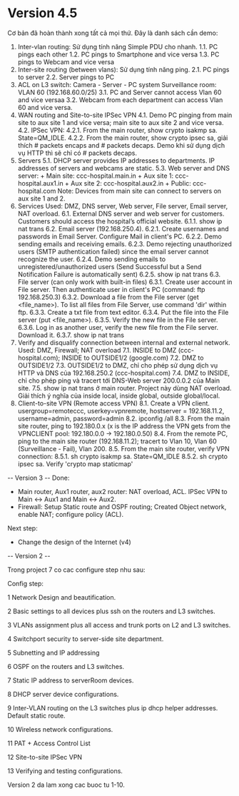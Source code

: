 # Version 4.5
Cơ bản đã hoàn thành xong tất cả mọi thứ.
Đây là danh sách cần demo:
1. Inter-vlan routing: Sử dụng tính năng Simple PDU cho nhanh.
	1.1. PC pings each other
	1.2. PC pings to Smartphone and vice versa
	1.3. PC pings to Webcam and vice versa
2. Inter-site routing (between vlans): Sử dụng tính năng ping.
	2.1. PC pings to server
	2.2. Server pings to PC
3. ACL on L3 switch: Camera - Server - PC system
   Surveillance room: VLAN 60 (192.168.60.0/25)
	3.1. PC and Server cannot access Vlan 60 and vice versaa
   3.2. Webcam from each department can access Vlan 60 and vice versa.
4. WAN routing and Site-to-site IPSec VPN
	4.1. Demo PC pinging from main site to aux site 1 and vice versa; main site to aux site 2 and vice versa.
	4.2. IPSec VPN:
      4.2.1. From the main router, show crypto isakmp sa. State=QM_IDLE.
      4.2.2. From the main router, show crypto ipsec sa, giải thích # packets encaps and # packets decaps. Demo khi sử dụng dịch vụ HTTP thì sẽ chỉ có # packets decaps.
6. Servers
	5.1. DHCP server provides IP addresses to departments. IP addresses of servers and webcams are static.
	5.3. Web server and DNS server:
		+ Main site: ccc-hospital.main.in
		+ Aux site 1: ccc-hospital.aux1.in
		+ Aux site 2: ccc-hospital.aux2.in
		+ Public: ccc-hospital.com
		Note: Devices from main site can connect to servers on aux site 1 and 2.
7. Services
   Used: DMZ, DNS server, Web server, File server, Email server, NAT overload.
	6.1. External DNS server and web server for customers. Customers should access the hospital’s official website.
      6.1.1. show ip nat trans
	6.2. Email server (192.168.250.4).
		6.2.1. Create usernames and passwords in Email Server. Configure Mail in client's PC.
		6.2.2. Demo sending emails and receiving emails.
		6.2.3. Demo rejecting unauthorized users (SMTP authentication failed) since the email server cannot recognize the user.
		6.2.4. Demo sending emails to unregistered/unauthorized users (Send Successful but a Send Notification Failure is automatically sent)
      6.2.5. show ip nat trans
	6.3. File server (can only work with built-in files)
		6.3.1. Create user account in File server. Then authenticate user in client's PC (command: ftp 192.168.250.3)
		6.3.2. Download a file from the File server (get <file_name>). To list all files from File Server, use command 'dir' within ftp.
      6.3.3. Create a txt file from text editor.
      6.3.4. Put the file into the File server (put <file_name>).
      6.3.5. Verify the new file in the File server.
      6.3.6. Log in as another user, verify the new file from the File server. Download it.
      6.3.7. show ip nat trans
8. Verify and disqualify connection between internal and external network.
   Used: DMZ, Firewall; NAT overload
	7.1. INSIDE to DMZ (ccc-hospital.com); INSIDE to OUTSIDE1/2 (google.com)
	7.2. DMZ to OUTSIDE1/2
	7.3. OUTSIDE1/2 to DMZ, chỉ cho phép sử dụng dịch vụ HTTP và DNS của 192.168.250.2 (ccc-hospital.com)
   7.4. DMZ to INSIDE, chỉ cho phép ping và tracert tới DNS-Web server 200.0.0.2 của Main site.
	7.5. show ip nat trans ở main router. Project này dùng NAT overload. Giải thích ý nghĩa của inside local, inside global, outside global/local.
9. Client-to-site VPN (Remote access VPN)
   8.1. Create a VPN client. usergroup=remoteccc, userkey=vpnremote, hostserver = 192.168.11.2, username=admin, password=admin
   8.2. ipconfig /all
   8.3. From the main site router, ping to 192.180.0.x (x is the IP address the VPN gets from the VPNCLIENT pool: 192.180.0.0 -> 192.180.0.50)
   8.4. From the remote PC, ping to the main site router (192.168.11.2); tracert to Vlan 10, Vlan 60 (Surveillance - Fail), Vlan 200.
   8.5. From the main site router, verify VPN connection:
      8.5.1. sh crypto isakmp sa. State=QM_IDLE
      8.5.2. sh crypto ipsec sa. Verify 'crypto map staticmap'
   



-- Version 3 --
Done:
- Main router, Aux1 router, aux2 router: NAT overload, ACL. IPSec VPN to Main <-> Aux1 and Main <-> Aux2.
- Firewall: Setup Static route and OSPF routing; Created Object network, enable NAT; configure policy (ACL).

Next step:
- Change the design of the Internet (v4)


-- Version 2 --

Trong project 7 co cac configure step nhu sau:

Config step:

1 Network Design and beautification.

﻿﻿﻿2 Basic settings to all devices plus ssh on the routers and L3 switches.
   
﻿﻿﻿3 VLANs assignment plus all access and trunk ports on L2 and L3 switches.
   
﻿﻿﻿4 Switchport security to server-side site department.
   
﻿﻿﻿5 Subnetting and IP addressing
   
﻿﻿﻿6 OSPF on the routers and L3 switches.
   
7 Static IP address to serverRoom devices.

﻿﻿﻿8 DHCP server device configurations.
   
﻿﻿﻿9 Inter-VLAN routing on the L3 switches plus ip dhcp helper addresses. Default static route.
   
﻿﻿﻿10 Wireless network configurations.
   
﻿11﻿﻿﻿ PAT + Access Control List
 
﻿﻿12 Site-to-site IPSec VPN
  
13 Verifying and testing configurations.

Version 2 da lam xong cac buoc tu 1-10.
